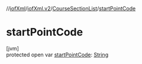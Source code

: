 //[iofXml](../../../index.md)/[iofXml.v2](../index.md)/[CourseSectionList](index.md)/[startPointCode](start-point-code.md)

# startPointCode

[jvm]\
protected open var [startPointCode](start-point-code.md): [String](https://docs.oracle.com/javase/8/docs/api/java/lang/String.html)
